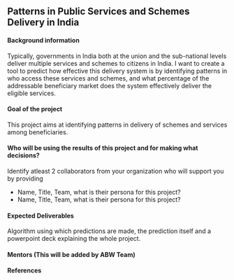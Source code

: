 ## Patterns in Public Services and Schemes Delivery in India

#### Background information

Typically, governments in India both at the union and the sub-national levels deliver multiple services and schemes to citizens in India. I want to create a tool to predict how effective this delivery system is by identifying patterns in who access these services and schemes, and what percentage of the addressable beneficiary market does the system effectively deliver the eligible services.

#### Goal of the project

This project aims at identifying patterns in delivery of schemes and services among beneficiaries.

#### Who will be using the results of this project and for making what decisions?

Identify atleast 2 collaborators from your organization who will support you by providing
- Name, Title, Team, what is their persona for this project?
- Name, Title, Team, what is their persona for this project?

#### Expected Deliverables
Algorithm using which predictions are made, the prediction itself and a powerpoint deck explaining the whole project.

#### Mentors (This will be added by ABW Team)

#### References
